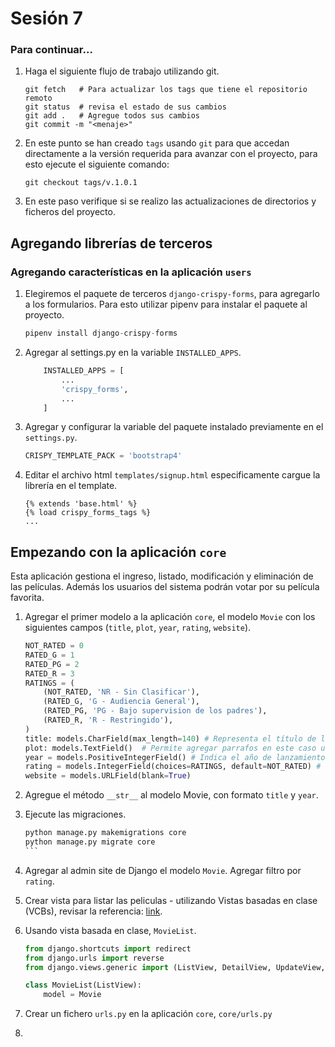 # Sesión 7

### Para continuar...
1. Haga el siguiente flujo de trabajo utilizando git.
    
    ```git
    git fetch   # Para actualizar los tags que tiene el repositorio remoto
    git status  # revisa el estado de sus cambios
    git add .   # Agregue todos sus cambios
    git commit -m "<menaje>"
    ```

2. En este punto se han creado `tags` usando `git` para que accedan directamente a la versión requerida para avanzar con el proyecto, para esto ejecute el siguiente comando:
    
    ```git 
    git checkout tags/v.1.0.1
    ```

3. En este paso verifique si se realizo las actualizaciones de directorios y ficheros del proyecto.

## Agregando librerías de terceros

### Agregando características en la aplicación `users`

1. Elegiremos el paquete de terceros `django-crispy-forms`, para agregarlo a los formularios. Para esto utilizar pipenv para instalar el paquete al proyecto.
    ```python
    pipenv install django-crispy-forms
    ```
2. Agregar al settings.py en la variable `INSTALLED_APPS`.
    ```python
        INSTALLED_APPS = [
            ...
            'crispy_forms',
            ...
        ]
    ```

3. Agregar y configurar la variable del paquete instalado previamente en el `settings.py`.
    ```python
    CRISPY_TEMPLATE_PACK = 'bootstrap4'
    ```

4. Editar el archivo html `templates/signup.html` especificamente cargue la librería en el template.
    ```
    {% extends 'base.html' %}
    {% load crispy_forms_tags %}
    ...
    ```

## Empezando con la aplicación `core`

Esta aplicación gestiona el ingreso, listado, modificación y eliminación de las películas. Además los usuarios del sistema podrán votar por su película favorita.

1. Agregar el primer modelo a la aplicación `core`, el modelo `Movie` con los siguientes campos (`title`, `plot`, `year`, `rating`, `website`).

    ```python
    NOT_RATED = 0
    RATED_G = 1
    RATED_PG = 2
    RATED_R = 3
    RATINGS = (
        (NOT_RATED, 'NR - Sin Clasificar'),
        (RATED_G, 'G - Audiencia General'),
        (RATED_PG, 'PG - Bajo supervision de los padres'),
        (RATED_R, 'R - Restringido'),
    )
    title: models.CharField(max_length=140) # Representa el título de la película
    plot: models.TextField()  # Permite agregar parrafos en este caso un argumento sobre la pelicula.
    year = models.PositiveIntegerField() # Indica el año de lanzamiento de la pelicula
    rating = models.IntegerField(choices=RATINGS, default=NOT_RATED) # Explicación
    website = models.URLField(blank=True)
    ```

2. Agregue el método `__str__` al modelo Movie, con formato `title` y `year`.

3. Ejecute las migraciones.
    
    ````python
    python manage.py makemigrations core
    python manage.py migrate core
    ```

4. Agregar al admin site de Django el modelo `Movie`. Agregar filtro por `rating`.

5. Crear vista para listar las peliculas - utilizando Vistas basadas en clase (VCBs), revisar la referencia: [link]( https://ccbv.co.uk/).

6. Usando vista basada en clase, `MovieList`.

    ```python
    from django.shortcuts import redirect
    from django.urls import reverse
    from django.views.generic import (ListView, DetailView, UpdateView, CreateView)

    class MovieList(ListView):
        model = Movie
    ```

7. Crear un fichero `urls.py` en la aplicación `core`, `core/urls.py`
8.  